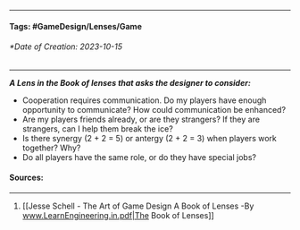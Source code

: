 __________________________________________________________________________
#### **Tags:** #GameDesign/Lenses/Game   
###### *Date of Creation: 2023-10-15
__________________________________________________________________________

***A Lens in the Book of lenses that asks the designer to consider:***
- Cooperation requires communication. Do my players have enough opportunity to communicate? How could communication be enhanced?
- Are my players friends already, or are they strangers? If they are strangers, can I help them break the ice?
- Is there synergy (2 + 2 = 5) or antergy (2 + 2 = 3) when players work together? Why?
- Do all players have the same role, or do they have special jobs?
#### Sources:
__________________________________________________________________________
1. [[Jesse Schell - The Art of Game Design A Book of Lenses -By www.LearnEngineering.in.pdf|The Book of Lenses]]
